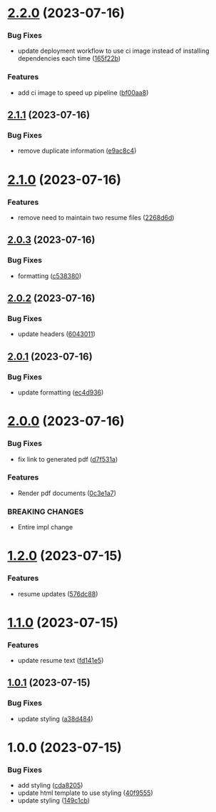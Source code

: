 # [2.2.0](https://github.com/northcutted/resume/compare/v2.1.1...v2.2.0) (2023-07-16)


### Bug Fixes

* update deployment workflow to use ci image instead of installing dependencies each time ([165f22b](https://github.com/northcutted/resume/commit/165f22b69b4d52b08c741adac5fd118c379aaedd))


### Features

* add ci image to speed up pipeline ([bf00aa8](https://github.com/northcutted/resume/commit/bf00aa8a4f8cb193067386af1727aa861fbe5cd8))

## [2.1.1](https://github.com/northcutted/resume/compare/v2.1.0...v2.1.1) (2023-07-16)


### Bug Fixes

* remove duplicate information ([e9ac8c4](https://github.com/northcutted/resume/commit/e9ac8c48fd1c5a33111b6566d4504d1d8dd22f9e))

# [2.1.0](https://github.com/northcutted/resume/compare/v2.0.3...v2.1.0) (2023-07-16)


### Features

* remove need to maintain two resume files ([2268d6d](https://github.com/northcutted/resume/commit/2268d6d3c206ced87bf457386e443dac476ba647))

## [2.0.3](https://github.com/northcutted/resume/compare/v2.0.2...v2.0.3) (2023-07-16)


### Bug Fixes

* formatting ([c538380](https://github.com/northcutted/resume/commit/c538380e986607a06c31dfcadad63f8555df59b6))

## [2.0.2](https://github.com/northcutted/resume/compare/v2.0.1...v2.0.2) (2023-07-16)


### Bug Fixes

* update headers ([6043011](https://github.com/northcutted/resume/commit/604301134eda81a666e39c8ad0e8e0f984f27b20))

## [2.0.1](https://github.com/northcutted/resume/compare/v2.0.0...v2.0.1) (2023-07-16)


### Bug Fixes

* update formatting ([ec4d936](https://github.com/northcutted/resume/commit/ec4d936bb7a8c8d8b24c8550f79a5c2b5ac59126))

# [2.0.0](https://github.com/northcutted/resume/compare/v1.2.0...v2.0.0) (2023-07-16)


### Bug Fixes

* fix link to generated pdf ([d7f531a](https://github.com/northcutted/resume/commit/d7f531a2b351ab0497840a4164d4375b67a5ebb9))


### Features

* Render pdf documents ([0c3e1a7](https://github.com/northcutted/resume/commit/0c3e1a7096e6a350479017886d065eb3106aac1b))


### BREAKING CHANGES

* Entire impl change

# [1.2.0](https://github.com/northcutted/resume/compare/v1.1.0...v1.2.0) (2023-07-15)


### Features

* resume updates ([576dc88](https://github.com/northcutted/resume/commit/576dc883aebd8ee596b188ce3e0c918d651d09cd))

# [1.1.0](https://github.com/northcutted/resume/compare/v1.0.1...v1.1.0) (2023-07-15)


### Features

* update resume text ([fd141e5](https://github.com/northcutted/resume/commit/fd141e5dc034de1eb88bdc7a1a6380dd9e4e7d90))

## [1.0.1](https://github.com/northcutted/resume/compare/v1.0.0...v1.0.1) (2023-07-15)


### Bug Fixes

* update styling ([a38d484](https://github.com/northcutted/resume/commit/a38d484a0eba4a7ddf8744275bb12fe1bb016d8a))

# 1.0.0 (2023-07-15)


### Bug Fixes

* add styling ([cda8205](https://github.com/northcutted/resume/commit/cda82058b05280576c13f9f2def1956b57de7946))
* update html template to use styling ([40f9555](https://github.com/northcutted/resume/commit/40f95555a9e34f9fa6911f1a771667ec3c996c0b))
* update styling ([149c1cb](https://github.com/northcutted/resume/commit/149c1cb0b1865efb83a4cc370e050f6167c966fb))
